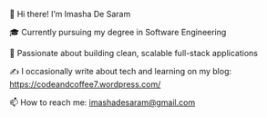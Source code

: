 👋 Hi there! I’m Imasha De Saram

🎓 Currently pursuing my degree in Software Engineering

👀 Passionate about building clean, scalable full-stack applications
    
✍️ I occasionally write about tech and learning on my blog: https://codeandcoffee7.wordpress.com/

📫 How to reach me: imashadesaram@gmail.com
